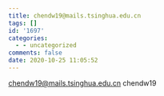 ```yaml
---
title: chendw19@mails.tsinghua.edu.cn
tags: []
id: '1697'
categories:
  - - uncategorized
comments: false
date: 2020-10-25 11:05:52
---
```


chendw19@mails.tsinghua.edu.cn chendw19
